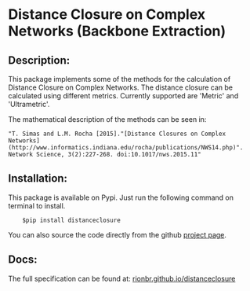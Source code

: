 Distance Closure on Complex Networks (Backbone Extraction)
============================================================

Description:
-------------

This package implements some of the methods for the calculation of Distance Closure on Complex Networks. 
The distance closure can be calculated using different metrics. Currently supported are 'Metric' and 'Ultrametric'.

The mathematical description of the methods can be seen in:

	"T. Simas and L.M. Rocha [2015]."[Distance Closures on Complex Networks](http://www.informatics.indiana.edu/rocha/publications/NWS14.php)". Network Science, 3(2):227-268. doi:10.1017/nws.2015.11"
	
Installation:
---------------

This package is available on Pypi. Just run the following command on terminal to install.

```
	$pip install distanceclosure
```

You can also source the code directly from the github [project page](https://github.com/rionbr/distanceclosure).

Docs:
------

The full specification can be found at: [rionbr.github.io/distanceclosure](https://rionbr.github.io/distanceclosure)